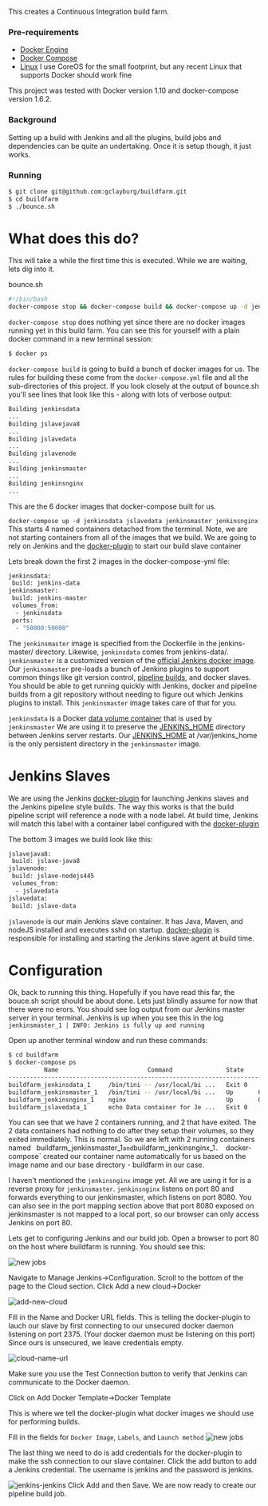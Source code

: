
This creates a Continuous Integration build farm.

### Pre-requirements
- [Docker Engine]
- [Docker Compose] 
- [Linux]  I use CoreOS for the small footprint, but any recent Linux that supports Docker should work fine

This project was tested with Docker version 1.10 and docker-compose version 1.6.2.

### Background

Setting up a build with Jenkins and all the plugins, build jobs and dependencies can be quite an undertaking.  Once it is setup though, it just works.

### Running

```sh
$ git clone git@github.com:gclayburg/buildfarm.git
$ cd buildfarm
$ ./bounce.sh
```

# What does this do?
This will take a while the first time this is executed.  While we are waiting, lets dig into it.

bounce.sh
```sh
#!/bin/bash
docker-compose stop && docker-compose build && docker-compose up -d jenkinsdata jslavedata jenkinsmaster jenkinsnginx && docker-compose logs
```

`docker-compose stop` does nothing yet since there are no docker images running yet in this build farm.  You can see this for yourself with a plain docker command in a new terminal session:

```sh
$ docker ps
```

`docker-compose build` is going to build a bunch of docker images for us.  The rules for building these come from the `docker-compose.yml` file and all the sub-directories of this project.  If you look closely at the output of bounce.sh you'll see lines that look like this - along with lots of verbose output:

```sh
Building jenkinsdata
...
Building jslavejava8
...
Building jslavedata
...
Building jslavenode
...
Building jenkinsmaster
...
Building jenkinsnginx
...
```
This are the 6 docker images that docker-compose built for us.

`docker-compose up -d jenkinsdata jslavedata jenkinsmaster jenkinsnginx`
This starts 4 named containers detached from the terminal.  Note, we are not starting containers from all of the images that we build. We are going to rely on Jenkins and the [docker-plugin] to start our build slave container


Lets break down the first 2 images in the docker-compose-yml file:

```sh
jenkinsdata:
 build: jenkins-data
jenkinsmaster:
 build: jenkins-master
 volumes_from:
  - jenkinsdata
 ports:
  - "50000:50000"
```
The `jenkinsmaster` image is specified from the Dockerfile in the jenkins-master/ directory.  Likewise, `jenkinsdata` comes from jenkins-data/.  `jenkinsmaster` is a customized version of the [official Jenkins docker image]. Our `jenkinsmaster` pre-loads a bunch of Jenkins plugins to support common things like git version control, [pipeline builds], and docker slaves.  You should be able to get running quickly with Jenkins, docker and pipeline builds from a git repository without needing to figure out which Jenkins plugins to install.  This `jenkinsmaster` image takes care of that for you.

`jenkinsdata` is a Docker [data volume container] that is used by `jenkinsmaster` We are using it to preserve the [JENKINS_HOME] directory between Jenkins server restarts.  Our [JENKINS_HOME] at /var/jenkins_home is the only persistent directory in the `jenkinsmaster` image.  

# Jenkins Slaves
We are using the Jenkins [docker-plugin] for launching Jenkins slaves and the Jenkins pipeline style builds.  The way this works is that the build pipeline script will reference a node with a node label.  At build time, Jenkins will match this label with a container label configured with the [docker-plugin]

The bottom 3 images we build look like this:
```sh
jslavejava8:
 build: jslave-java8
jslavenode:
 build: jslave-nodejs445
 volumes_from:
  - jslavedata
jslavedata:
 build: jslave-data
```
`jslavenode` is our main Jenkins slave container.  It has Java, Maven, and nodeJS installed and executes sshd on startup.  [docker-plugin] is responsible for installing and starting the Jenkins slave agent at build time.  

# Configuration

Ok, back to running this thing.  Hopefully if you have read this far, the bouce.sh script should be about done.  Lets just blindly assume for now that there were no erors.  You should see log output from our Jenkins master server in your terminal.  Jenkins is up when you see this in the log 
`jenkinsmaster_1 | INFO: Jenkins is fully up and running`

Open up another terminal window and run these commands:
```sh
$ cd buildfarm
$ docker-compose ps
          Name                         Command               State                  Ports                
--------------------------------------------------------------------------------------------------------
buildfarm_jenkinsdata_1     /bin/tini -- /usr/local/bi ...   Exit 0                                      
buildfarm_jenkinsmaster_1   /bin/tini -- /usr/local/bi ...   Up       0.0.0.0:50000->50000/tcp, 8080/tcp 
buildfarm_jenkinsnginx_1    nginx                            Up       0.0.0.0:80->80/tcp                 
buildfarm_jslavedata_1      echo Data container for Je ...   Exit 0                                      
```

You can see that we have 2 containers running, and 2 that have exited.  The 2 data containers had nothing to do after they setup their volumes, so they exited immediately.  This is normal. So we are left with 2 running containers named `
`buildfarm_jenkinsmaster_1` and `buildfarm_jenkinsnginx_1`.  `docker-compose` created our container name automatically for us based on the image name and our base directory - buildfarm in our case.  

I haven't mentioned the `jenkinsnginx` image yet.  All we are using it for is a reverse proxy for `jenkinsmaster`.  `jenkinsnginx` listens on port 80 and forwards everything to our jenkinsmaster, which listens on port 8080.  You can also see in the port mapping section above that port 8080 exposed on jenkinsmaster is not mapped to a local port, so our browser can only access Jenkins on port 80.  

Lets get to configuring Jenkins and our build job.  Open a browser to port 80 on the host where buildfarm is running.  You should see this:

![new jobs](http://raw.githubusercontent.com/gclayburg/buildfarm/master/screenshots/create-new-jobs.png)

Navigate to Manage Jenkins->Configuration. Scroll to the bottom of the page to the Cloud section. Click Add a new cloud->Docker

![add-new-cloud](http://raw.githubusercontent.com/gclayburg/buildfarm/master/screenshots/add-new-cloud.png)

Fill in the Name and Docker URL fields.  This is telling the docker-plugin to lauch our slave by first connecting to our unsecured docker daemon listening on port 2375.  (Your docker daemon must be listening on this port)  Since ours is unsecured, we leave credentials empty.  

![cloud-name-url](http://raw.githubusercontent.com/gclayburg/buildfarm/master/screenshots/cloud-name-url.png)

Make sure you use the Test Connection button to verify that Jenkins can communicate to the Docker daemon.

Click on Add Docker Template->Docker Template

This is where we tell the docker-plugin what docker images we should use for performing builds.

Fill in the fields for `Docker Image`, `Labels`, and `Launch method`
![new jobs](http://raw.githubusercontent.com/gclayburg/buildfarm/master/screenshots/docker-template.png)

The last thing we need to do is add credentials for the docker-plugin to make the ssh connection to our slave container.  Click the add button to add a Jenkins credential.  The username is jenkins and the password is jenkins.

![jenkins-jenkins](http://raw.githubusercontent.com/gclayburg/buildfarm/master/screenshots/jenkins-jenkins.png)
Click Add and then Save.  We are now ready to create our pipeline build job.



[Linux]: <http://www.ubuntu.com>
[Docker Engine]: <https://docs.docker.com/engine/understanding-docker/>
[Docker Compose]: <https://docs.docker.com/compose/install/>
[official Jenkins docker image]: <https://hub.docker.com/_/jenkins/>
[pipeline builds]: <https://jenkins.io/doc/pipeline/>
[Data Volume Container]: <https://docs.docker.com/v1.10/engine/userguide/containers/dockervolumes/#creating-and-mounting-a-data-volume-container>
[JENKINS_HOME]: <https://wiki.jenkins-ci.org/display/JENKINS/Administering+Jenkins>
[docker-plugin]: <https://wiki.jenkins-ci.org/display/JENKINS/Docker+Plugin>

